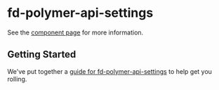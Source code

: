 fd-polymer-api-settings
================

See the [component page](http://freedomotic.github.io/fd-polymer-api-settings) for more information.

## Getting Started

We've put together a [guide for fd-polymer-api-settings](http://www.polymer-project.org/docs/start/reusableelements.html) to help get you rolling.
